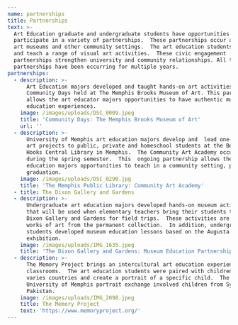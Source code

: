 ```yaml
---
name: partnerships
title: Partnerships
text: >-
  Art Education graduate and undergraduate students have opportunities to
  participate in a variety of partnerships.  These partnerships occur at both
  art museums and other community settings.  The art education students develop
  and teach a range of visual art activities.  These civic engagement
  partnerships strengthen university and community relationships. All the
  partnerships have been occurring for multiple years.
partnerships:
  - description: >-
      Art Education majors developed and taught hands-on art activities for the
      Community Days held at The Memphis Brooks Museum of Art. This partnership
      allows the art educator majors opportunities to have authentic museum
      education experiences. 
    image: /images/uploads/DSC_0009.jpeg
    title: 'Community Days: The Memphis Brooks Museum of Art'
    url: ''
  - description: >-
      University of Memphis art education majors develop and  lead one-of-a-kind
      art projects to public, private and homeschool students at the Benjamin L.
      Hooks Central Library in Memphis.  The Community Art Academy occurs weekly
      during the spring semester.  This  ongoing partnership allows the art
      education majors opportunities to teach in a community setting, prior to
      graduation.
    image: /images/uploads/DSC_0290.jpg
    title: 'The Memphis Public Library: Community Art Academy'
  - title: The Dixon Gallery and Gardens
  - description: >-
      Undergraduate art education majors developed hands-on museum activities
      that will be used when elementary teachers bring their students to The
      Dixon Gallery and Gardens for field trips.  These activities are based on
      works of art from the permanent collection.  In addition, undergraduate
      students developed museum education lessons based on the Augusta Savage
      exhibition.  
    image: /images/uploads/IMG_1635.jpeg
    title: 'The Dixon Gallery and Gardens: Museum Education Partnership'
  - description: >-
      The Memory Project brings an intercultural art education experience to art
      classrooms.  The art education students were paired with children in
      varies countries and create a portrait of a specific child.  The
      University of Memphis portrait exchange involved children from Syria and
      Pakistan.  
    image: /images/uploads/IMG_2098.jpeg
    title: The Memory Project
    text: 'https://www.memoryproject.org/'
---
```


